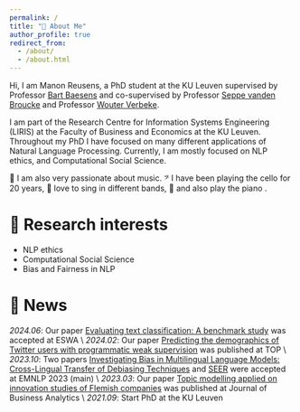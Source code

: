 ```yaml
---
permalink: /
title: "👋 About Me"
author_profile: true
redirect_from: 
  - /about/
  - /about.html
---
```



Hi, I am Manon Reusens, a PhD student at the KU Leuven supervised by Professor [Bart Baesens](https://scholar.google.com/citations?user=IC7ghFwAAAAJ&hl=en&oi=ao) and co-supervised by Professor [Seppe vanden Broucke](https://scholar.google.com/citations?user=uIfUaMMAAAAJ&hl=en&oi=ao) and Professor [Wouter Verbeke](https://scholar.google.com/citations?user=Ckyal8gAAAAJ&hl=en). 

I am part of the Research Centre for Information Systems Engineering (LIRIS) at the Faculty of Business and Economics at the KU Leuven. Throughout my PhD I have focused on many different applications of Natural Language Processing. Currently, I am mostly focused on NLP ethics, and Computational Social Science. 

🎵 I am also very passionate about music.  𝄢 I have been playing the cello for 20 years, 🎤 love to sing  in different bands, 🎹 and also play the piano .


🔎 Research interests 
======
* NLP ethics
* Computational Social Science
* Bias and Fairness in NLP


📢 News 
======
*2024.06*:  Our paper [Evaluating text classification: A benchmark study](https://www.sciencedirect.com/science/article/pii/S0957417424011680) was accepted at ESWA \\
*2024.02*:  Our paper [Predicting the demographics of Twitter users with programmatic weak supervision](https://link.springer.com/article/10.1007/s11750-024-00666-y) was published at TOP \\
*2023.10*:  Two papers [Investigating Bias in Multilingual Language Models: Cross-Lingual Transfer of Debiasing Techniques](https://aclanthology.org/2023.emnlp-main.175/) and [SEER](https://aclanthology.org/2023.emnlp-main.837/) were accepted at EMNLP 2023 (main) \\
*2023.03*:  Our paper [Topic modelling applied on innovation studies of Flemish companies](https://www.tandfonline.com/doi/pdf/10.1080/2573234X.2023.2186274) was published at Journal of Business Analytics  \\
*2021.09*:  Start PhD at the KU Leuven 

